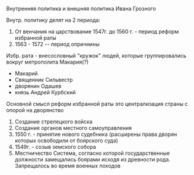 Внутренняя политика и внешняя политика Ивана Грозного

Внутр. политику делят на 2 периода:
1. От венчания на царствование 1547г. до  1560 г. - период реформ избранной раты 
2. 1563 - 1572 -- период опричнины 

Избр. рата - внесословный "кружок" людей, которые группировались вокруг метрополита Макария(?)
- Макарий
- Священник Сильвестр 
- дворянин Одашев
- князь Андрей Курбский

Основной смысл реформ избранной раты это централизация страны с опорой на дворянство 
1. Создание стрелецкого войска
2. Создание органов местного самоуправления 
3. 1550 г. - принятие нового судебника (расширены права дворян которых освободили от боярского суда)
4. 1549г. - созыв земского собора
5. Местничество
	Система, согласно которой государственные должности замещались боярами исходя из древности рода.
	Запрещалось во время военных походов